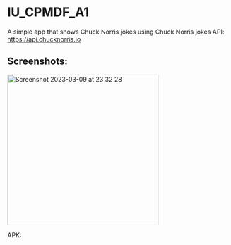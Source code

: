 # IU_CPMDF_A1

A simple app that shows Chuck Norris jokes using Chuck Norris jokes API: https://api.chucknorris.io

## Screenshots:
<img width="342" alt="Screenshot 2023-03-09 at 23 32 28" src="https://user-images.githubusercontent.com/27851965/224150960-2c0fd35d-8dcd-4cb1-a572-536d95013e9c.png">

APK: 
